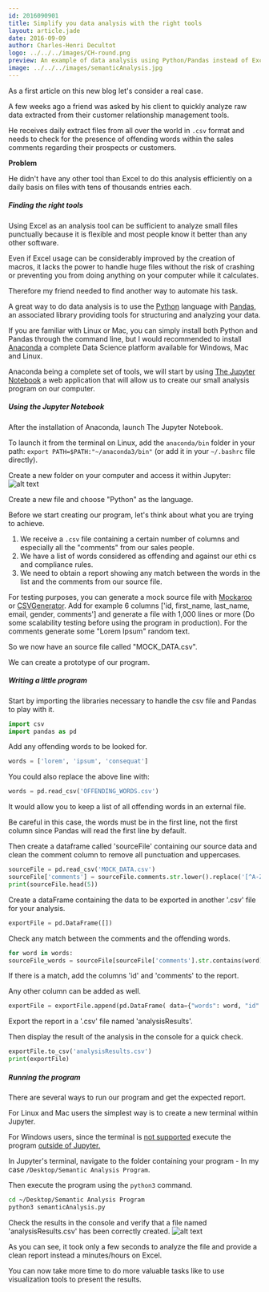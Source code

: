 ```yaml
---
id: 2016090901
title: Simplify you data analysis with the right tools
layout: article.jade
date: 2016-09-09
author: Charles-Henri Decultot
logo: ../../../images/CH-round.png
preview: An example of data analysis using Python/Pandas instead of Excel on huge data extract. Spend more time extracting the real value out of your data.
image: ../../../images/semanticAnalysis.jpg
---
```


 As a first article on this new blog let's consider a real case.  
  
  
A few weeks ago a friend was asked by his client to quickly analyze raw data extracted from their customer relationship management tools.  

He receives daily extract files from all over the world in `.csv` format and needs to check for the presence of offending words within the sales comments regarding their prospects or customers.  
  

**Problem**
  
  
He didn't have any other tool than Excel to do this analysis efficiently on a daily basis on files with tens of thousands entries each.

##### Finding the right tools

Using Excel as an analysis tool can be sufficient to analyze small files punctually because it is flexible and most people know it better than any other software.  


Even if Excel usage can be considerably improved by the creation of macros, it lacks the power to handle huge files without the risk of crashing or preventing you from doing anything on your computer while it calculates.  


Therefore my friend needed to find another way to automate his task.  
  

A great way to do data analysis is to use the [Python](https://www.python.org/) language with [Pandas](http://pandas.pydata.org/), an associated library providing tools for structuring and analyzing your data.  
  

If you are familiar with Linux or Mac, you can simply install both Python and Pandas through the command line, but I would recommended to install [Anaconda](https://www.continuum.io/anaconda-overview) a complete Data Science platform available for Windows, Mac and Linux.  


Anaconda being a complete set of tools, we will start by using [The Jupyter Notebook](http://jupyter.org/) a web application that will allow us to create our small analysis program on our computer.  


##### Using the Jupyter Notebook

After the installation of Anaconda, launch The Jupyter Notebook.  

To launch it from the terminal on Linux, add the `anaconda/bin` folder in your path: `export PATH=$PATH:"~/anaconda3/bin"` (or add it in your `~/.bashrc` file directly).  
  

Create a new folder on your computer and access it within Jupyter:
![alt text](../../../images/20160909-Jupyter.png "My program folder")

Create a new file and choose "Python" as the language.  
  

Before we start creating our program, let's think about what you are trying to achieve.
  1. We receive a `.csv` file containing a certain number of columns and especially all the "comments" from our sales people.
  2. We have a list of words considered as offending and against our ethi cs and compliance rules.
  3. We need to obtain a report showing any match between the words in the list and the comments from our source file.

For testing purposes, you can generate a mock source file with [Mockaroo](https://www.mockaroo.com/) or [CSVGenerator](http://www.csvgenerator.com/).
Add for example 6 columns ['id, first_name, last_name, email, gender, comments'] and generate a file with 1,000 lines or more (Do some scalability testing before using the program in production). For the comments generate some "Lorem Ipsum" random text.  
  

So we now have an source file called "MOCK_DATA.csv".  
  

We can create a prototype of our program.  
  

##### Writing a little program

Start by importing the libraries necessary to handle the csv file and Pandas to play with it.
``` python
import csv
import pandas as pd
```

Add any offending words to be looked for.
``` python
words = ['lorem', 'ipsum', 'consequat']
```

You could also replace the above line with:
``` python
words = pd.read_csv('OFFENDING_WORDS.csv')
```
It would allow you to keep a list of all offending words in an external file.  
  
Be careful in this case, the words must be in the first line, not the first column since Pandas will read the first line by default.


Then create a dataframe called 'sourceFile' containing our source data and clean the comment column to remove all punctuation and uppercases.
``` python
sourceFile = pd.read_csv('MOCK_DATA.csv')
sourceFile['comments'] = sourceFile.comments.str.lower().replace('[^A-Za-z0-9]+',' ', regex=True)
print(sourceFile.head(5))
```
Create a dataFrame containing the data to be exported in another '.csv' file for your analysis.
``` python
exportFile = pd.DataFrame([])
```
Check any match between the comments and the offending words.
``` python
for word in words:
sourceFile_words = sourceFile[sourceFile['comments'].str.contains(word)]
```

If there is a match, add the columns 'id' and 'comments' to the report.  

Any other column can be added as well.
``` python
exportFile = exportFile.append(pd.DataFrame( data={"words": word, "id": sourceFile_words['id'], "comments": sourceFile_words['comments']}))
```

Export the report in a '.csv' file named 'analysisResults'.  

Then display the result of the analysis in the console for a quick check.
``` python
exportFile.to_csv('analysisResults.csv')
print(exportFile)
```

##### Running the program

There are several ways to run our program and get the expected report.  
  

For Linux and Mac users the simplest way is to create a new terminal within Jupyter.  
  

For Windows users, since the terminal is [not supported](https://github.com/jupyter/notebook/issues/172) execute the program [outside of Jupyter.](http://pythoncentral.io/execute-python-script-file-shell/)  
  

In Jupyter's terminal, navigate to the folder containing your program - In my case `/Desktop/Semantic Analysis Program`.  


Then execute the program using the `python3` command.

```bash
cd ~/Desktop/Semantic Analysis Program
python3 semanticAnalysis.py
```

Check the results in the console and verify that a file named 'analysisResults.csv' has been correctly created.
![alt text](../../../images/20160909-jupyter2.png "Jupyter Terminal")

As you can see, it took only a few seconds to analyze the file and provide a clean report instead a minutes/hours on Excel.  
  

You can now take more time to do more valuable tasks like to use visualization tools to present the results.
